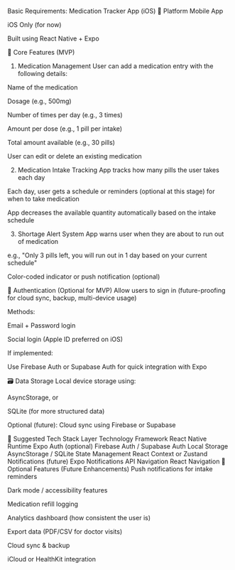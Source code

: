 Basic Requirements: Medication Tracker App (iOS)
📱 Platform
Mobile App

iOS Only (for now)

Built using React Native + Expo

🔧 Core Features (MVP)
1. Medication Management
User can add a medication entry with the following details:

Name of the medication

Dosage (e.g., 500mg)

Number of times per day (e.g., 3 times)

Amount per dose (e.g., 1 pill per intake)

Total amount available (e.g., 30 pills)

User can edit or delete an existing medication

2. Medication Intake Tracking
App tracks how many pills the user takes each day

Each day, user gets a schedule or reminders (optional at this stage) for when to take medication

App decreases the available quantity automatically based on the intake schedule

3. Shortage Alert System
App warns user when they are about to run out of medication

e.g., "Only 3 pills left, you will run out in 1 day based on your current schedule"

Color-coded indicator or push notification (optional)

🔐 Authentication (Optional for MVP)
Allow users to sign in (future-proofing for cloud sync, backup, multi-device usage)

Methods:

Email + Password login

Social login (Apple ID preferred on iOS)

If implemented:

Use Firebase Auth or Supabase Auth for quick integration with Expo

🗃️ Data Storage
Local device storage using:

AsyncStorage, or

SQLite (for more structured data)

Optional (future): Cloud sync using Firebase or Supabase

🧠 Suggested Tech Stack
Layer	Technology
Framework	React Native
Runtime	Expo
Auth (optional)	Firebase Auth / Supabase Auth
Local Storage	AsyncStorage / SQLite
State Management	React Context or Zustand
Notifications (future)	Expo Notifications API
Navigation	React Navigation
🧪 Optional Features (Future Enhancements)
Push notifications for intake reminders

Dark mode / accessibility features

Medication refill logging

Analytics dashboard (how consistent the user is)

Export data (PDF/CSV for doctor visits)

Cloud sync & backup

iCloud or HealthKit integration

